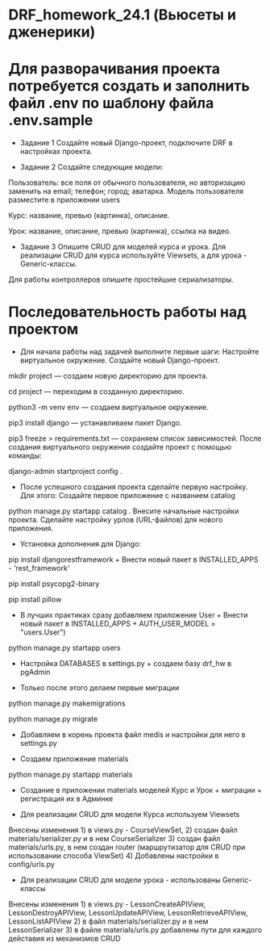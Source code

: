 # DRF_homework_24.1 (Вьюсеты и дженерики)

# Для разворачивания проекта потребуется создать и заполнить файл .env  по шаблону файла .env.sample

* Задание 1
Создайте новый Django-проект, подключите DRF в настройках проекта.

* Задание 2
Создайте следующие модели:

Пользователь:
все поля от обычного пользователя, но авторизацию заменить на email;
телефон;
город;
аватарка.
Модель пользователя разместите в приложении users

Курс:
название,
превью (картинка),
описание.

Урок:
название,
описание,
превью (картинка),
ссылка на видео.

* Задание 3
Опишите CRUD для моделей курса и урока. Для реализации CRUD для курса используйте Viewsets, а для урока - Generic-классы.

Для работы контроллеров опишите простейшие сериализаторы.

# Последовательность работы над проектом

* Для начала работы над задачей выполните первые шаги:
Настройте виртуальное окружение. 
Создайте новый Django-проект.

mkdir project — создаем новую директорию для проекта.

cd project — переходим в созданную директорию.

python3 -m venv env — создаем виртуальное окружение.

pip3 install django — устанавливаем пакет Django.

pip3 freeze > requirements.txt — сохраняем список зависимостей. 
После создания виртуального окружения создайте проект с помощью команды:

django-admin startproject config .

* После успешного создания проекта сделайте первую настройку. Для этого:
Создайте первое приложение с названием catalog

python manage.py startapp catalog . Внесите начальные настройки проекта. 
Сделайте настройку урлов (URL-файлов) для нового приложения.

* Установка дополнения для Django:

pip install djangorestframework + Внести новый пакет в 
INSTALLED_APPS - 'rest_framework'

pip install psycopg2-binary

pip install pillow

* В лучших практиках сразу добавляем приложение User + Внести новый пакет в 
INSTALLED_APPS + 
AUTH_USER_MODEL = "users.User")
 
python manage.py startapp users 

* Настройка DATABASES в settings.py + создаем базу  drf_hw в pgAdmin

* Только после этого делаем первые миграции

python manage.py makemigrations

python manage.py migrate

* Добавляем в корень проекта файл medis  и настройки для него в settings.py

* Создаем приложение materials

python manage.py startapp materials

* Создание в приложении materials моделей Курс и Урок + миграции + регистрация их в Админке

* Для реализации CRUD для модели Курса используем Viewsets
 
Внесены изменения 1) в views.py - CourseViewSet, 
                  2) создан файл materials/serializer.py и в нем CourseSerializer
                  3) создан файл materials/urls.py, в нем создан router (маршрутизатор для CRUD при использовании способа ViewSet)
                  4) Добавлены настройки в config/urls.py

* Для реализации CRUD для модели урока - использованы Generic-классы

Внесены изменения 1) в views.py - LessonCreateAPIView, LessonDestroyAPIView, LessonUpdateAPIView,
                             LessonRetrieveAPIView, LessonListAPIView
                  2) в файл materials/serializer.py и в нем LessonSerializer
                  3) в файле materials/urls.py добавлены пути для каждого дейставия из механизмов CRUD
